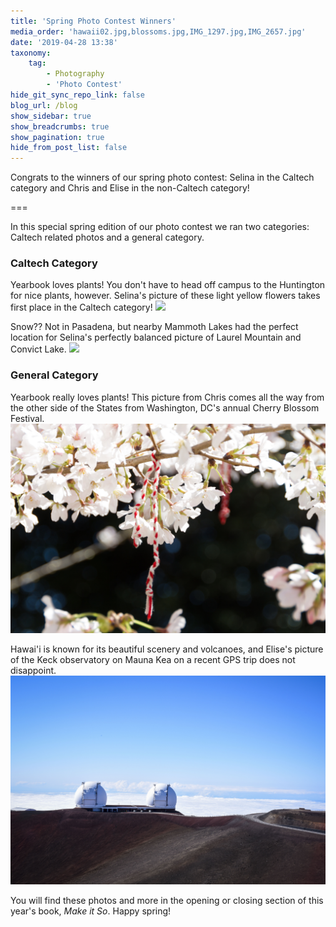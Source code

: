 ```yaml
---
title: 'Spring Photo Contest Winners'
media_order: 'hawaii02.jpg,blossoms.jpg,IMG_1297.jpg,IMG_2657.jpg'
date: '2019-04-28 13:38'
taxonomy:
    tag:
        - Photography
        - 'Photo Contest'
hide_git_sync_repo_link: false
blog_url: /blog
show_sidebar: true
show_breadcrumbs: true
show_pagination: true
hide_from_post_list: false
---
```


Congrats to the winners of our spring photo contest: Selina in the Caltech category and Chris and Elise in the non-Caltech category! 

===

In this special spring edition of our photo contest we ran two categories: Caltech related photos and a general category.

### Caltech Category

Yearbook loves plants! You don't have to head off campus to the Huntington for nice plants, however. Selina's picture of these light yellow flowers takes first place in the Caltech category!
![](IMG_2657.jpg)

Snow?? Not in Pasadena, but nearby Mammoth Lakes had the perfect location for Selina's perfectly balanced picture of Laurel Mountain and Convict Lake. 
![](IMG_1297.jpg)

### General Category

Yearbook really loves plants! This picture from Chris comes all the way from the other side of the States from Washington, DC's annual Cherry Blossom Festival.
![](blossoms.jpg)

Hawai'i is known for its beautiful scenery and volcanoes, and Elise's picture of the Keck observatory on Mauna Kea on a recent GPS trip does not disappoint. 
![](hawaii02.jpg)

You will find these photos and more in the opening or closing section of this year's book, _Make it So_. Happy spring!